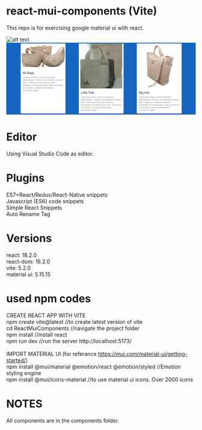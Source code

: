 # react-mui-components (Vite)
This repo is for exercising google material ui with react.


![alt text](https://raw.githubusercontent.com/makinahmet/react-mui-components/main/previewPictures/responsive4.PNG)
![alt text](https://raw.githubusercontent.com/makinahmet/react-mui-components/main/previewPictures/productCard.PNG)



# Editor
Using Visual Studio Code as editor.

# Plugins
ES7+React/Redux/React-Native snippets <br>
Javascript (ES6) code snippets <br>
Simple React Snippets <br>
Auto Rename Tag <br>

# Versions
react: 18.2.0 <br>
react-dom: 18.2.0 <br>
vite: 5.2.0 <br>
material ui: 5.15.15<br>

# used npm codes
CREATE REACT APP WITH VITE<br>
npm create vite@latest //to create latest version of vite<br>
cd ReactMuiComponents  //navigate the project folder<br>
npm install            //install react <br>
npm run dev            //run the server http://localhost:5173/<br>
<br>
IMPORT MATERIAL UI (for referance https://mui.com/material-ui/getting-started/)<br>
npm install @mui/material @emotion/react @emotion/styled  //Emotion styling engine<br>
npm install @mui/icons-material  //to use material ui icons. Over 2000 icons<br>

# NOTES
All components are in the components folder. 



